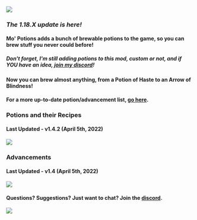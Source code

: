 #### **![](https://i.imgur.com/SDUSNyz.png)**

### _**The 1.18.X update is here!**_

#### **Mo' Potions adds a bunch of brewable potions to the game, so you can brew stuff you never could before!**

##### Don't forget, I'm still adding potions to this mod, custom or not, and if YOU have an idea, [join my discord](https://discord.gg/GsUqxzj)!

#### Now you can brew almost anything, from a Potion of Haste to an Arrow of Blindness!

#### For a more up-to-date potion/advancement list, [go here](https://bit.ly/3lfkCF1).

### **Potions and their Recipes**

#### Last Updated - v1.4.2 (April 5th, 2022)

![](https://i.imgur.com/rbUE36W.png)

### **Advancements**

#### Last Updated - v1.4 (April 5th, 2022)

![](https://i.imgur.com/W9j6157.png)

#### **Questions? Suggestions? Just want to chat? Join the [discord](https://discord.gg/GsUqxzj "Discord Invite").**

[![](https://i.imgur.com/2Hl3iZu.png)](https://discord.gg/GsUqxzj "Discord Invite")

